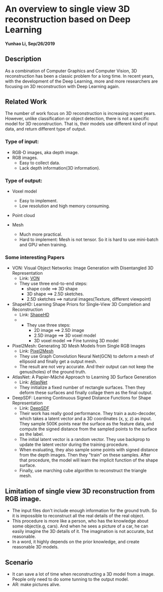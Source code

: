 # An overview to single view 3D reconstruction based on Deep Learning

#### Yunhao Li, Sep/26/2019

## Description

As a combination of Computer Graphics and Computer Vision, 3D reconstruction has been a classic problem for a long time. In recent years, with the development of the Deep Learning, more and more researchers are focusing on 3D reconstruction with Deep Learning again. 

## Related Work

The number of work focus on 3D reconstruction is increasing recent years. However, unlike classification or object detection, there is not a specific model for 3D reconstruction. That is, their models use different kind of input data, and return different type of output.

### Type of input: 

+ RGB-D images, aka depth image.
+ RGB images.
  + Easy to collect data.
  + Lack depth information(3D information).

### Type of output:

+ Voxel model
  + Easy to implement.
  + Low resolution and high memory consuming.

+ Point cloud
+ Mesh
  + Much more practical.
  + Hard to implement: Mesh is not tensor. So it is hard to use mini-batch and GPU when training.

### Some interesting Papers

+ VON: Visual Object Networks: Image Generation with Disentangled 3D Representation
  + Link: [VON](https://arxiv.org/abs/1812.02725)
  + They use three end-to-end steps:
    - shape code ==> 3D shape
    - 3D shape ==>  2.5D sketches.
    - 2.5D sketches ==> natural images(Texture, different viewpoint)
+ ShapeHD: Learning Shape Priors for Single-View 3D Completion and Reconstruction
  + Link: [ShapeHD](https://link.zhihu.com/?target=https%3A//arxiv.org/pdf/1809.05068v1.pdf)
  + + They use three steps:
      + 2D image ==> 2.5D image
      + 2.5D image ==>  3D voxel model
      + 3D voxel model ==> Fine tunning 3D model
+ Pixel2Mesh: Generating 3D Mesh Models from Single RGB Images
  + Link: [Pixel2Mesh](https://arxiv.org/abs/1804.01654)
  + They use Graph Convolution Neural Net(GCN) to deform a mesh of ellipsoid and finally get a output mesh.
  + The result are not very accurate. And their output can not keep the genus(holes) of the ground truth.
+ AtlasNet: A Papier-Mâché Approach to Learning 3D Surface Generation
  +  Link: [AtlasNet](https://arxiv.org/abs/1802.05384)
  + They initialize a fixed number of rectangle surfaces. Then they deform these surfaces and finally collage them as the final output.
+ DeepSDF: Learning Continuous Signed Distance Functions for Shape Representation
  + Link: [DeepSDF](https://arxiv.org/abs/1901.05103)
  + Their work has really good performance. They train a auto-decoder, which takes a latent vector and a 3D coordinates (x, y, z) as input. They sample  500K points near the surface as the feature data, and compute the signed distance from the sampled points to the surface as the label.
  + The initial latent vector is a random vector. They use backprop to update the latent vector during the training procedure.
  + When evaluating, they also sample some points with signed distance from the depth images. Then they "train" on these samples. After that procedure, the model will learn the implicit function of the shape surface.
  + Finally, use marching cube algorithm to reconstruct the triangle mesh.

## Limitation of single view 3D reconstruction from RGB image.

+ The input files don't include enough information for the ground truth. So it is impossible to reconstruct all the real details of the real object.
+ This procedure is more like a person, who has the knowledge about some object(e.g, cars). And when he sees a picture of a car, he can easily imagine the 3D details of it. The imagination is not accurate, but reasonable. 
+ In a word, it highly depends on the prior knowledge, and create reasonable 3D models.

## Scenario

+ It can save a lot of time when reconstructing a 3D model from a image. People only need to do some tunning to the output model.
+ AR: make pictures alive.